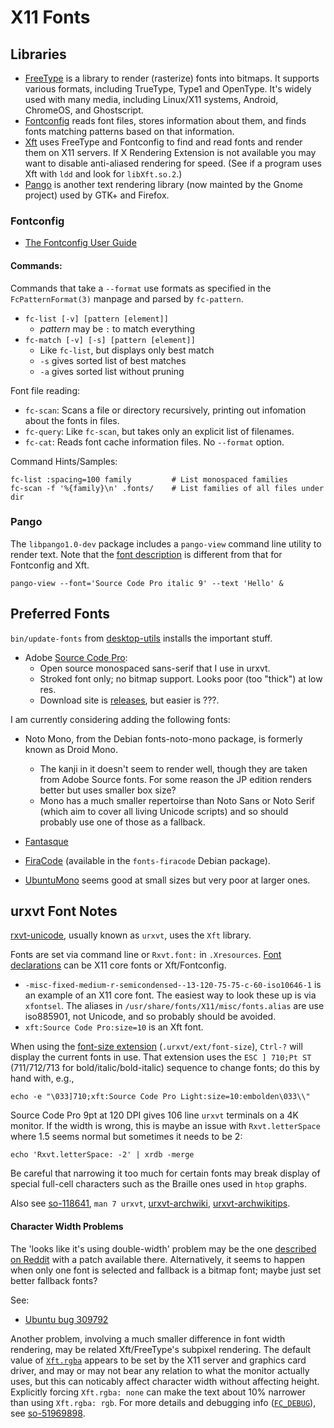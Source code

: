 X11 Fonts
=========

Libraries
---------

* [FreeType][] is a library to render (rasterize) fonts into bitmaps.
  It supports various formats, including TrueType, Type1 and OpenType.
  It's widely used with many media, including Linux/X11 systems,
  Android, ChromeOS, and Ghostscript.
* [Fontconfig][] reads font files, stores information about them, and
  finds fonts matching patterns based on that information.
* [Xft][] uses FreeType and Fontconfig to find and read fonts and
  render them on X11 servers. If X Rendering Extension is not
  available you may want to disable anti-aliased rendering for speed.
  (See if a program uses Xft with `ldd` and look for `libXft.so.2`.)
* [Pango][] is another text rendering library (now mainted by the
  Gnome project) used by GTK+ and Firefox.

### Fontconfig

* [The Fontconfig User Guide][fc-user]

#### Commands:

Commands that take a `--format` use formats as specified in the
`FcPatternFormat(3)` manpage and parsed by `fc-pattern`.

* `fc-list [-v] [pattern [element]]`
  - _pattern_ may be `:` to match everything
* `fc-match [-v] [-s] [pattern [element]]`
  - Like `fc-list`, but displays only best match
  - `-s` gives sorted list of best matches
  - `-a` gives sorted list without pruning

Font file reading:
* `fc-scan`: Scans a file or directory recursively, printing out infomation
  about the fonts in files.
* `fc-query`: Like `fc-scan`, but takes only an explicit list of filenames.
* `fc-cat`: Reads font cache information files. No `--format` option.

Command Hints/Samples:

    fc-list :spacing=100 family         # List monospaced families
    fc-scan -f '%{family}\n' .fonts/    # List families of all files under dir

### Pango

The `libpango1.0-dev` package includes a `pango-view` command line
utility to render text. Note that the [font description][pango-fontdesc]
is different from that for Fontconfig and Xft.

    pango-view --font='Source Code Pro italic 9' --text 'Hello' &


Preferred Fonts
---------------

`bin/update-fonts` from [desktop-utils] installs the important stuff.

* Adobe [Source Code Pro][scp]:  
  - Open source monospaced sans-serif that I use in urxvt.
  - Stroked font only; no bitmap support. Looks poor (too "thick") at
    low res.
  - Download site is [releases][scp-releases], but easier is ???.

I am currently considering adding the following fonts:

* Noto Mono, from the Debian fonts-noto-mono package, is formerly
  known as Droid Mono.
  - The kanji in it doesn't seem to render well, though they are taken
    from Adobe Source fonts. For some reason the JP edition renders
    better but uses smaller box size?
  - Mono has a much smaller repertoirse than Noto Sans or Noto Serif
    (which aim to cover all living Unicode scripts) and so should
    probably use one of those as a fallback.

* [Fantasque](https://github.com/belluzj/fantasque-sans)

* [FiraCode](https://github.com/tonsky/FiraCode/wiki)
  (available in the `fonts-firacode` Debian package).

* [UbuntuMono](https://design.ubuntu.com/font/) seems good at small
  sizes but very poor at larger ones.


urxvt Font Notes
----------------

[rxvt-unicode], usually known as `urxvt`, uses the `Xft` library.

Fonts are set via command line or `Rxvt.font:` in `.Xresources`. [Font
declarations][urxvt-fontdec] can be X11 core fonts or Xft/Fontconfig.
* `-misc-fixed-medium-r-semicondensed--13-120-75-75-c-60-iso10646-1`
  is an example of an X11 core font. The easiest way to look these up
  is via `xfontsel`. The aliases in `/usr/share/fonts/X11/misc/fonts.alias`
  are use iso885901, not Unicode, and so probably should be avoided.
* `xft:Source Code Pro:size=10` is an Xft font.

When using the [font-size extension][urxvt-fontsize]
(`.urxvt/ext/font-size`), `Ctrl-?` will display the current fonts in
use. That extension uses the `ESC ] 710;Pt ST` (711/712/713 for
bold/italic/bold-italic) sequence to change fonts; do this by hand
with, e.g.,

    echo -e "\033]710;xft:Source Code Pro Light:size=10:embolden\033\\"

Source Code Pro 9pt at 120 DPI gives 106 line `urxvt` terminals on a
4K monitor. If the width is wrong, this is maybe an issue with
`Rxvt.letterSpace` where 1.5 seems normal but sometimes it needs to be 2:

    echo 'Rxvt.letterSpace: -2' | xrdb -merge

Be careful that narrowing it too much for certain fonts may break
display of special full-cell characters such as the Braille ones used
in `htop` graphs.

Also see [so-118641], `man 7 urxvt`, [urxvt-archwiki], [urxvt-archwikitips].

#### Character Width Problems

The 'looks like it's using double-width' problem may be the one
[described on Reddit][r/urxvt-glyphs] with a patch available there.
Alternatively, it seems to happen when only one font is selected and
fallback is a bitmap font; maybe just set better fallback fonts?

See:
- [Ubuntu bug 309792](https://bugs.launchpad.net/ubuntu/+source/rxvt-unicode/+bug/309792)

Another problem, involving a much smaller difference in font width
rendering, may be related Xft/FreeType's subpixel rendering. The
default value of [`Xft.rgba`] appears to be set by the X11 server and
graphics card driver, and may or may not bear any relation to what the
monitor actually uses, but this can noticably affect character width
without affecting height. Explicitly forcing `Xft.rgba: none` can make
the text about 10% narrower than using `Xft.rgba: rgb`. For more
details and debugging info ([`FC_DEBUG`]), see [so-51969898].



[Fontconfig]: https://freedesktop.org/wiki/Software/fontconfig/
[FreeType]: https://en.wikipedia.org/wiki/FreeType
[Pango]: https://en.wikipedia.org/wiki/Pango
[Xft]: https://freedesktop.org/wiki/Software/Xft/
[`FC_DEBUG`]: https://www.freedesktop.org/software/fontconfig/fontconfig-user.html
[`Xft.rgba`]: https://keithp.com/~keithp/talks/xtc2001/paper/
[desktop-utils]: https://github.com/0cjs/desktop-utils
[fc-user]: https://www.freedesktop.org/software/fontconfig/fontconfig-user.html
[pango-fontdesc]: https://developer.gnome.org/pygtk/stable/class-pangofontdescription.html
[r/urxvt-glyphs]: https://www.reddit.com/r/urxvt/comments/5nshat/glyphs_yes_again/
[rxvt-unicode]: http://software.schmorp.de/pkg/rxvt-unicode.html
[scp-releases]: https://github.com/adobe-fonts/source-code-pro/releases
[scp]: https://en.wikipedia.org/wiki/Source_Code_Pro
[so-118641]: https://unix.stackexchange.com/q/118641/10489
[so-51969898]: https://stackoverflow.com/q/51969898/107294
[urxvt-archwiki]: https://wiki.archlinux.org/index.php/Rxvt-unicode
[urxvt-archwikitips]: https://wiki.archlinux.org/index.php/Rxvt-unicode/Tips_and_tricks
[urxvt-fontdec]: https://wiki.archlinux.org/index.php/Rxvt-unicode#Font_declaration_methods
[urxvt-fontsize]: https://github.com/majutsushi/urxvt-font-size
